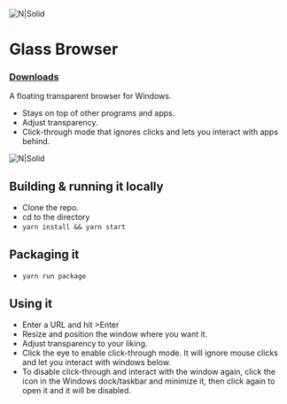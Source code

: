 ![N|Solid](https://github.com/tcyrus/glass-browser/raw/master/assets/icon64.png)
# **Glass Browser**
### [Downloads](https://github.com/tcyrus/glass-browser/tree/master/releases)

A floating transparent browser for Windows.
  - Stays on top of other programs and apps.
  - Adjust transparency.
  - Click-through mode that ignores clicks and lets you interact with apps behind.

![N|Solid](https://github.com/tcyrus/glass-browser/raw/master/assets/screenshot.png)


## Building & running it locally
- Clone the repo.
- cd to the directory
- `yarn install && yarn start`

## Packaging it
- `yarn run package`

## Using it
- Enter a URL and hit >Enter
- Resize and position the window where you want it.
- Adjust transparency to your liking.
- Click the eye to enable click-through mode. It will ignore mouse clicks and let you interact with windows below.
- To disable click-through and interact with the window again, click the icon in the Windows dock/taskbar and minimize it, then click again to open it and it will be disabled.

